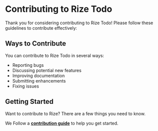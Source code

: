 # Contributing to Rize Todo

Thank you for considering contributing to Rize Todo! Please follow these guidelines to contribute effectively:

## Ways to Contribute

You can contribute to Rize Todo in several ways:
- Reporting bugs
- Discussing potential new features
- Improving documentation
- Submitting enhancements
- Fixing issues

## Getting Started



Want to contribute to Rize? There are a few things you need to know.  

We Follow a **[contribution guide](https://reactnative.dev/contributing/overview)** to help you get started.
